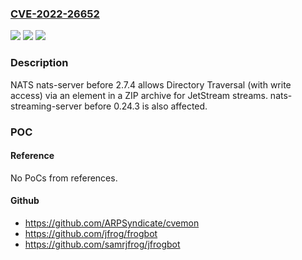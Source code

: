 ### [CVE-2022-26652](https://cve.mitre.org/cgi-bin/cvename.cgi?name=CVE-2022-26652)
![](https://img.shields.io/static/v1?label=Product&message=n%2Fa&color=blue)
![](https://img.shields.io/static/v1?label=Version&message=n%2Fa&color=blue)
![](https://img.shields.io/static/v1?label=Vulnerability&message=n%2Fa&color=brighgreen)

### Description

NATS nats-server before 2.7.4 allows Directory Traversal (with write access) via an element in a ZIP archive for JetStream streams. nats-streaming-server before 0.24.3 is also affected.

### POC

#### Reference
No PoCs from references.

#### Github
- https://github.com/ARPSyndicate/cvemon
- https://github.com/jfrog/frogbot
- https://github.com/samrjfrog/jfrogbot

